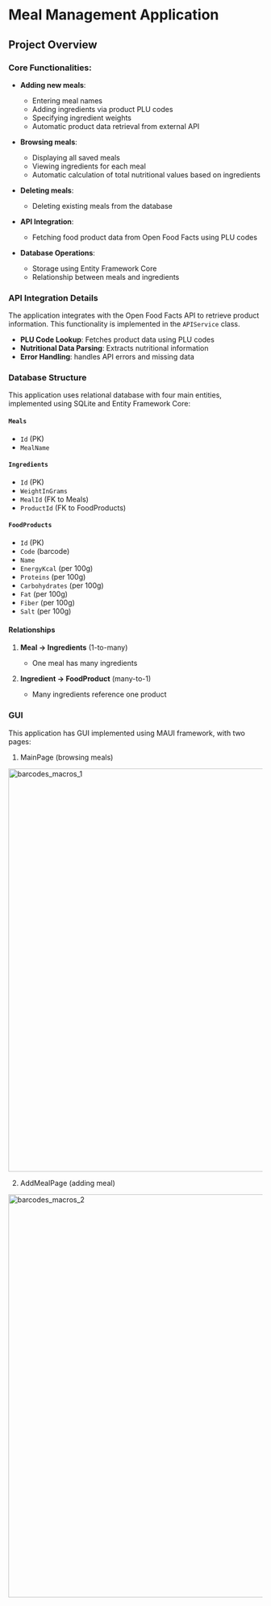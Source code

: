 # Meal Management Application

## Project Overview

### Core Functionalities:
- **Adding new meals**:
  - Entering meal names
  - Adding ingredients via product PLU codes
  - Specifying ingredient weights
  - Automatic product data retrieval from external API

- **Browsing meals**:
  - Displaying all saved meals
  - Viewing ingredients for each meal
  - Automatic calculation of total nutritional values based on ingredients

- **Deleting meals**:
  - Deleting existing meals from the database

- **API Integration**:
  - Fetching food product data from Open Food Facts using PLU codes

- **Database Operations**:
  - Storage using Entity Framework Core
  - Relationship between meals and ingredients

### API Integration Details
The application integrates with the Open Food Facts API to retrieve product information. This functionality is implemented in the `APIService` class.
- **PLU Code Lookup**: Fetches product data using PLU codes
- **Nutritional Data Parsing**: Extracts nutritional information
- **Error Handling**: handles API errors and missing data

### Database Structure
This application uses relational database with four main entities, implemented using SQLite and Entity Framework Core:
  
#### `Meals`
- `Id` (PK)
- `MealName`

#### `Ingredients`
- `Id` (PK)
- `WeightInGrams`
- `MealId` (FK to Meals)
- `ProductId` (FK to FoodProducts)

#### `FoodProducts`
- `Id` (PK)
- `Code` (barcode)
- `Name`
- `EnergyKcal` (per 100g)
- `Proteins` (per 100g)
- `Carbohydrates` (per 100g)
- `Fat` (per 100g)
- `Fiber` (per 100g)
- `Salt` (per 100g)

#### Relationships

1. **Meal → Ingredients** (1-to-many)
   - One meal has many ingredients

2. **Ingredient → FoodProduct** (many-to-1)
   - Many ingredients reference one product

### GUI
This application has GUI implemented using MAUI framework, with two pages:
1. MainPage (browsing meals)
<img width="800" alt="barcodes_macros_1" src="https://github.com/user-attachments/assets/488fb838-3931-472d-b3c0-dd42bc9c5296" />

2. AddMealPage (adding meal)
<img width="800" alt="barcodes_macros_2" src="https://github.com/user-attachments/assets/e0e83470-cc53-4334-b9f5-c673c7631be4" />



